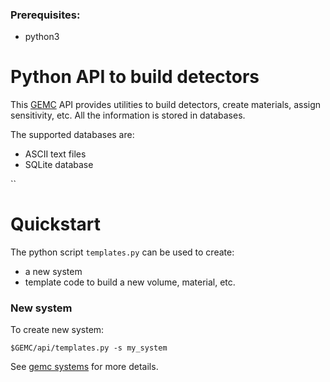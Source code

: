 
### Prerequisites:

- python3

# Python API to build detectors 

This [GEMC](https://gemc.github.io/home/) API provides utilities to build detectors, create materials, 
assign sensitivity, etc. All the information is stored in databases.

The supported databases are:

- ASCII text files
- SQLite database

``
# Quickstart

The python script `templates.py` can be used to create: 
 - a new system 
 - template code to build a new volume, material, etc.


### New system 

To create new system:

``` 
$GEMC/api/templates.py -s my_system
```

See [gemc systems](https://gemc.github.io/home/documentation/system) for more details.
